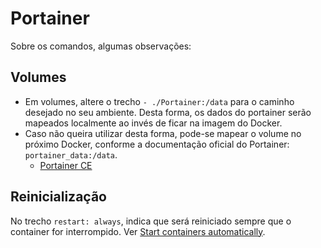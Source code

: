 # Portainer

Sobre os comandos, algumas observações:

## Volumes

- Em volumes, altere o trecho `- ./Portainer:/data` para o caminho desejado no seu ambiente. Desta forma, os dados do portainer serão mapeados localmente ao invés de ficar na imagem do Docker.
- Caso não queira utilizar desta forma, pode-se mapear o volume no próximo Docker, conforme a documentação oficial do Portainer: `portainer_data:/data`.
  - [Portainer CE](https://documentation.portainer.io/v2.0/deploy/ceinstalldocker/)

## Reinicialização

No trecho `restart: always`, indica que será reiniciado sempre que o container for interrompido. Ver [Start containers automatically](https://docs.docker.com/config/containers/start-containers-automatically/).
